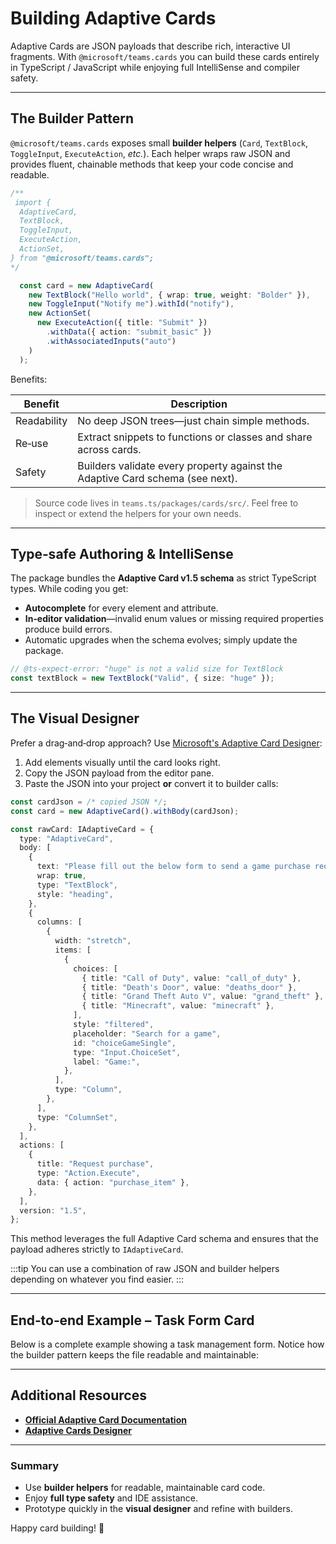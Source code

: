 # Building Adaptive Cards

Adaptive Cards are JSON payloads that describe rich, interactive UI fragments.
With `@microsoft/teams.cards` you can build these cards entirely in TypeScript / JavaScript while enjoying full IntelliSense and compiler safety.

---

## The Builder Pattern

`@microsoft/teams.cards` exposes small **builder helpers** (`Card`, `TextBlock`, `ToggleInput`, `ExecuteAction`, _etc._).
Each helper wraps raw JSON and provides fluent, chainable methods that keep your code concise and readable.

```ts
/**
 import {
  AdaptiveCard,
  TextBlock,
  ToggleInput,
  ExecuteAction,
  ActionSet,
} from "@microsoft/teams.cards";
*/

  const card = new AdaptiveCard(
    new TextBlock("Hello world", { wrap: true, weight: "Bolder" }),
    new ToggleInput("Notify me").withId("notify"),
    new ActionSet(
      new ExecuteAction({ title: "Submit" })
        .withData({ action: "submit_basic" })
        .withAssociatedInputs("auto")
    )
  );
```

Benefits:

| Benefit     | Description                                                                   |
| ----------- | ----------------------------------------------------------------------------- |
| Readability | No deep JSON trees—just chain simple methods.                                 |
| Re‑use      | Extract snippets to functions or classes and share across cards.              |
| Safety      | Builders validate every property against the Adaptive Card schema (see next). |

> Source code lives in `teams.ts/packages/cards/src/`. Feel free to inspect or extend the helpers for your own needs.

---

## Type‑safe Authoring & IntelliSense

The package bundles the **Adaptive Card v1.5 schema** as strict TypeScript types.
While coding you get:

- **Autocomplete** for every element and attribute.
- **In‑editor validation**—invalid enum values or missing required properties produce build errors.
- Automatic upgrades when the schema evolves; simply update the package.

```ts
// @ts-expect-error: "huge" is not a valid size for TextBlock
const textBlock = new TextBlock("Valid", { size: "huge" });
```

---

## The Visual Designer

Prefer a drag‑and‑drop approach? Use [Microsoft's Adaptive Card Designer](https://adaptivecards.microsoft.com/designer.html):

1. Add elements visually until the card looks right.
2. Copy the JSON payload from the editor pane.
3. Paste the JSON into your project **or** convert it to builder calls:

```typescript
const cardJson = /* copied JSON */;
const card = new AdaptiveCard().withBody(cardJson);
```

```ts
const rawCard: IAdaptiveCard = {
  type: "AdaptiveCard",
  body: [
    {
      text: "Please fill out the below form to send a game purchase request.",
      wrap: true,
      type: "TextBlock",
      style: "heading",
    },
    {
      columns: [
        {
          width: "stretch",
          items: [
            {
              choices: [
                { title: "Call of Duty", value: "call_of_duty" },
                { title: "Death's Door", value: "deaths_door" },
                { title: "Grand Theft Auto V", value: "grand_theft" },
                { title: "Minecraft", value: "minecraft" },
              ],
              style: "filtered",
              placeholder: "Search for a game",
              id: "choiceGameSingle",
              type: "Input.ChoiceSet",
              label: "Game:",
            },
          ],
          type: "Column",
        },
      ],
      type: "ColumnSet",
    },
  ],
  actions: [
    {
      title: "Request purchase",
      type: "Action.Execute",
      data: { action: "purchase_item" },
    },
  ],
  version: "1.5",
};
```

This method leverages the full Adaptive Card schema and ensures that the payload adheres strictly to `IAdaptiveCard`.

:::tip
You can use a combination of raw JSON and builder helpers depending on whatever you find easier.
:::

---

## End‑to‑end Example – Task Form Card

Below is a complete example showing a task management form. Notice how the builder pattern keeps the file readable and maintainable:

<FileCodeBlock
    lang="typescript"
    src="/generated-snippets/ts/index.snippet.sending-adaptive-card-e2e.ts"
/>

---

## Additional Resources

- [**Official Adaptive Card Documentation**](https://adaptivecards.microsoft.com/)
- [**Adaptive Cards Designer**](https://adaptivecards.microsoft.com/designer.html)

---

### Summary

- Use **builder helpers** for readable, maintainable card code.
- Enjoy **full type safety** and IDE assistance.
- Prototype quickly in the **visual designer** and refine with builders.

Happy card building! 🎉
